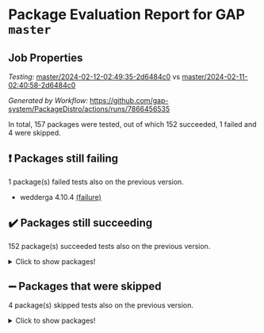 # Package Evaluation Report for GAP `master`

## Job Properties

*Testing:* [master/2024-02-12-02:49:35-2d6484c0](https://github.com/gap-system/PackageDistro/blob/data/reports/master/2024-02-12-02:49:35-2d6484c0) vs [master/2024-02-11-02:40:58-2d6484c0](https://github.com/gap-system/PackageDistro/blob/data/reports/master/2024-02-11-02:40:58-2d6484c0)

*Generated by Workflow:* https://github.com/gap-system/PackageDistro/actions/runs/7866456535

In total, 157 packages were tested, out of which 152 succeeded, 1 failed and 4 were skipped.

## :exclamation: Packages still failing

1 package(s) failed tests also on the previous version.
- wedderga 4.10.4 [(failure)](https://github.com/gap-system/PackageDistro/actions/runs/7866456535/job/21461090413)

## :heavy_check_mark: Packages still succeeding

152 package(s) succeeded tests also on the previous version.
<details><summary>Click to show packages!</summary>

- 4ti2interface 2023.02-04 [(success)](https://github.com/gap-system/PackageDistro/actions/runs/7866456535/job/21461072539)
- ace 5.6.2 [(success)](https://github.com/gap-system/PackageDistro/actions/runs/7866456535/job/21461072631)
- aclib 1.3.2 [(success)](https://github.com/gap-system/PackageDistro/actions/runs/7866456535/job/21461072722)
- agt 0.3.1 [(success)](https://github.com/gap-system/PackageDistro/actions/runs/7866456535/job/21461072805)
- alnuth 3.2.1 [(success)](https://github.com/gap-system/PackageDistro/actions/runs/7866456535/job/21461072904)
- anupq 3.3.0 [(success)](https://github.com/gap-system/PackageDistro/actions/runs/7866456535/job/21461073001)
- atlasrep 2.1.8 [(success)](https://github.com/gap-system/PackageDistro/actions/runs/7866456535/job/21461073114)
- autodoc 2023.06.19 [(success)](https://github.com/gap-system/PackageDistro/actions/runs/7866456535/job/21461073228)
- automata 1.15 [(success)](https://github.com/gap-system/PackageDistro/actions/runs/7866456535/job/21461075013)
- automgrp 1.3.2 [(success)](https://github.com/gap-system/PackageDistro/actions/runs/7866456535/job/21461075462)
- autpgrp 1.11 [(success)](https://github.com/gap-system/PackageDistro/actions/runs/7866456535/job/21461075650)
- cap 2024.01-06 [(success)](https://github.com/gap-system/PackageDistro/actions/runs/7866456535/job/21461075817)
- caratinterface 2.3.6 [(success)](https://github.com/gap-system/PackageDistro/actions/runs/7866456535/job/21461075950)
- cddinterface 2022.11.01 [(success)](https://github.com/gap-system/PackageDistro/actions/runs/7866456535/job/21461076108)
- circle 1.6.6 [(success)](https://github.com/gap-system/PackageDistro/actions/runs/7866456535/job/21461076252)
- classicpres 1.22 [(success)](https://github.com/gap-system/PackageDistro/actions/runs/7866456535/job/21461076357)
- cohomolo 1.6.11 [(success)](https://github.com/gap-system/PackageDistro/actions/runs/7866456535/job/21461076505)
- congruence 1.2.5 [(success)](https://github.com/gap-system/PackageDistro/actions/runs/7866456535/job/21461076671)
- corelg 1.56 [(success)](https://github.com/gap-system/PackageDistro/actions/runs/7866456535/job/21461076814)
- crime 1.6 [(success)](https://github.com/gap-system/PackageDistro/actions/runs/7866456535/job/21461076985)
- crisp 1.4.6 [(success)](https://github.com/gap-system/PackageDistro/actions/runs/7866456535/job/21461077188)
- crypting 0.10.4 [(success)](https://github.com/gap-system/PackageDistro/actions/runs/7866456535/job/21461077312)
- cryst 4.1.27 [(success)](https://github.com/gap-system/PackageDistro/actions/runs/7866456535/job/21461077428)
- crystcat 1.1.10 [(success)](https://github.com/gap-system/PackageDistro/actions/runs/7866456535/job/21461077561)
- ctbllib 1.3.7 [(success)](https://github.com/gap-system/PackageDistro/actions/runs/7866456535/job/21461077684)
- cubefree 1.19 [(success)](https://github.com/gap-system/PackageDistro/actions/runs/7866456535/job/21461077809)
- curlinterface 2.3.2 [(success)](https://github.com/gap-system/PackageDistro/actions/runs/7866456535/job/21461077951)
- cvec 2.8.1 [(success)](https://github.com/gap-system/PackageDistro/actions/runs/7866456535/job/21461078110)
- datastructures 0.3.0 [(success)](https://github.com/gap-system/PackageDistro/actions/runs/7866456535/job/21461078269)
- deepthought 1.0.6 [(success)](https://github.com/gap-system/PackageDistro/actions/runs/7866456535/job/21461078471)
- design 1.8 [(success)](https://github.com/gap-system/PackageDistro/actions/runs/7866456535/job/21461078593)
- difsets 2.3.1 [(success)](https://github.com/gap-system/PackageDistro/actions/runs/7866456535/job/21461078720)
- digraphs 1.6.3 [(success)](https://github.com/gap-system/PackageDistro/actions/runs/7866456535/job/21461078841)
- edim 1.3.7 [(success)](https://github.com/gap-system/PackageDistro/actions/runs/7866456535/job/21461078948)
- example 4.3.4 [(success)](https://github.com/gap-system/PackageDistro/actions/runs/7866456535/job/21461079030)
- examplesforhomalg 2023.10-01 [(success)](https://github.com/gap-system/PackageDistro/actions/runs/7866456535/job/21461079105)
- factint 1.6.3 [(success)](https://github.com/gap-system/PackageDistro/actions/runs/7866456535/job/21461079200)
- ferret 1.0.10 [(success)](https://github.com/gap-system/PackageDistro/actions/runs/7866456535/job/21461079265)
- fga 1.5.0 [(success)](https://github.com/gap-system/PackageDistro/actions/runs/7866456535/job/21461079344)
- fining 1.5.6 [(success)](https://github.com/gap-system/PackageDistro/actions/runs/7866456535/job/21461079414)
- float 1.0.4 [(success)](https://github.com/gap-system/PackageDistro/actions/runs/7866456535/job/21461079501)
- format 1.4.3 [(success)](https://github.com/gap-system/PackageDistro/actions/runs/7866456535/job/21461079559)
- forms 1.2.9 [(success)](https://github.com/gap-system/PackageDistro/actions/runs/7866456535/job/21461079634)
- fplsa 1.2.6 [(success)](https://github.com/gap-system/PackageDistro/actions/runs/7866456535/job/21461079696)
- fr 2.4.13 [(success)](https://github.com/gap-system/PackageDistro/actions/runs/7866456535/job/21461079750)
- francy 2.0.3 [(success)](https://github.com/gap-system/PackageDistro/actions/runs/7866456535/job/21461079822)
- fwtree 1.3 [(success)](https://github.com/gap-system/PackageDistro/actions/runs/7866456535/job/21461079899)
- gapdoc 1.6.6 [(success)](https://github.com/gap-system/PackageDistro/actions/runs/7866456535/job/21461079960)
- gauss 2023.02-04 [(success)](https://github.com/gap-system/PackageDistro/actions/runs/7866456535/job/21461080025)
- gaussforhomalg 2023.11-01 [(success)](https://github.com/gap-system/PackageDistro/actions/runs/7866456535/job/21461080092)
- gbnp 1.0.5 [(success)](https://github.com/gap-system/PackageDistro/actions/runs/7866456535/job/21461080163)
- generalizedmorphismsforcap 2024.01-01 [(success)](https://github.com/gap-system/PackageDistro/actions/runs/7866456535/job/21461080243)
- genss 1.6.8 [(success)](https://github.com/gap-system/PackageDistro/actions/runs/7866456535/job/21461080343)
- gradedmodules 2024.01-01 [(success)](https://github.com/gap-system/PackageDistro/actions/runs/7866456535/job/21461080418)
- gradedringforhomalg 2023.08-01 [(success)](https://github.com/gap-system/PackageDistro/actions/runs/7866456535/job/21461080484)
- grape 4.9.0 [(success)](https://github.com/gap-system/PackageDistro/actions/runs/7866456535/job/21461080564)
- groupoids 1.74 [(success)](https://github.com/gap-system/PackageDistro/actions/runs/7866456535/job/21461080636)
- grpconst 2.6.5 [(success)](https://github.com/gap-system/PackageDistro/actions/runs/7866456535/job/21461080705)
- guarana 0.96.3 [(success)](https://github.com/gap-system/PackageDistro/actions/runs/7866456535/job/21461080807)
- guava 3.18 [(success)](https://github.com/gap-system/PackageDistro/actions/runs/7866456535/job/21461080882)
- hap 1.62 [(success)](https://github.com/gap-system/PackageDistro/actions/runs/7866456535/job/21461080961)
- hapcryst 0.1.15 [(success)](https://github.com/gap-system/PackageDistro/actions/runs/7866456535/job/21461081040)
- hecke 1.5.3 [(success)](https://github.com/gap-system/PackageDistro/actions/runs/7866456535/job/21461081110)
- help 3.5 [(success)](https://github.com/gap-system/PackageDistro/actions/runs/7866456535/job/21461081196)
- homalg 2024.01-01 [(success)](https://github.com/gap-system/PackageDistro/actions/runs/7866456535/job/21461081278)
- homalgtocas 2023.11-01 [(success)](https://github.com/gap-system/PackageDistro/actions/runs/7866456535/job/21461081347)
- idrel 2.46 [(success)](https://github.com/gap-system/PackageDistro/actions/runs/7866456535/job/21461081407)
- images 1.3.2 [(success)](https://github.com/gap-system/PackageDistro/actions/runs/7866456535/job/21461081479)
- intpic 0.3.0 [(success)](https://github.com/gap-system/PackageDistro/actions/runs/7866456535/job/21461081580)
- io 4.8.2 [(success)](https://github.com/gap-system/PackageDistro/actions/runs/7866456535/job/21461081678)
- io_forhomalg 2023.02-04 [(success)](https://github.com/gap-system/PackageDistro/actions/runs/7866456535/job/21461081764)
- irredsol 1.4.4 [(success)](https://github.com/gap-system/PackageDistro/actions/runs/7866456535/job/21461081845)
- json 2.2.0 [(success)](https://github.com/gap-system/PackageDistro/actions/runs/7866456535/job/21461081924)
- jupyterkernel 1.5.0 [(success)](https://github.com/gap-system/PackageDistro/actions/runs/7866456535/job/21461082016)
- jupyterviz 1.5.6 [(success)](https://github.com/gap-system/PackageDistro/actions/runs/7866456535/job/21461082111)
- kan 1.37 [(success)](https://github.com/gap-system/PackageDistro/actions/runs/7866456535/job/21461082203)
- kbmag 1.5.11 [(success)](https://github.com/gap-system/PackageDistro/actions/runs/7866456535/job/21461082303)
- laguna 3.9.6 [(success)](https://github.com/gap-system/PackageDistro/actions/runs/7866456535/job/21461082390)
- liealgdb 2.2.1 [(success)](https://github.com/gap-system/PackageDistro/actions/runs/7866456535/job/21461082500)
- liepring 2.8 [(success)](https://github.com/gap-system/PackageDistro/actions/runs/7866456535/job/21461082597)
- liering 2.4.2 [(success)](https://github.com/gap-system/PackageDistro/actions/runs/7866456535/job/21461082704)
- linearalgebraforcap 2024.02-02 [(success)](https://github.com/gap-system/PackageDistro/actions/runs/7866456535/job/21461082807)
- localizeringforhomalg 2023.10-01 [(success)](https://github.com/gap-system/PackageDistro/actions/runs/7866456535/job/21461082911)
- loops 3.4.3 [(success)](https://github.com/gap-system/PackageDistro/actions/runs/7866456535/job/21461083012)
- lpres 1.0.3 [(success)](https://github.com/gap-system/PackageDistro/actions/runs/7866456535/job/21461083109)
- majoranaalgebras 1.5.1 [(success)](https://github.com/gap-system/PackageDistro/actions/runs/7866456535/job/21461083252)
- mapclass 1.4.6 [(success)](https://github.com/gap-system/PackageDistro/actions/runs/7866456535/job/21461083360)
- matgrp 0.70 [(success)](https://github.com/gap-system/PackageDistro/actions/runs/7866456535/job/21461083557)
- matricesforhomalg 2023.11-02 [(success)](https://github.com/gap-system/PackageDistro/actions/runs/7866456535/job/21461083683)
- modisom 2.5.4 [(success)](https://github.com/gap-system/PackageDistro/actions/runs/7866456535/job/21461083825)
- modulepresentationsforcap 2024.01-04 [(success)](https://github.com/gap-system/PackageDistro/actions/runs/7866456535/job/21461083939)
- modules 2024.01-01 [(success)](https://github.com/gap-system/PackageDistro/actions/runs/7866456535/job/21461084058)
- monoidalcategories 2024.02-02 [(success)](https://github.com/gap-system/PackageDistro/actions/runs/7866456535/job/21461084159)
- nconvex 2022.09-01 [(success)](https://github.com/gap-system/PackageDistro/actions/runs/7866456535/job/21461084251)
- nilmat 1.4.2 [(success)](https://github.com/gap-system/PackageDistro/actions/runs/7866456535/job/21461084333)
- nock 1.5 [(success)](https://github.com/gap-system/PackageDistro/actions/runs/7866456535/job/21461084435)
- normalizinterface 1.3.6 [(success)](https://github.com/gap-system/PackageDistro/actions/runs/7866456535/job/21461084592)
- nq 2.5.11 [(success)](https://github.com/gap-system/PackageDistro/actions/runs/7866456535/job/21461084697)
- numericalsgps 1.3.1 [(success)](https://github.com/gap-system/PackageDistro/actions/runs/7866456535/job/21461084809)
- openmath 11.5.3 [(success)](https://github.com/gap-system/PackageDistro/actions/runs/7866456535/job/21461084939)
- orb 4.9.0 [(success)](https://github.com/gap-system/PackageDistro/actions/runs/7866456535/job/21461085077)
- packagemanager 1.4.3 [(success)](https://github.com/gap-system/PackageDistro/actions/runs/7866456535/job/21461085208)
- patternclass 2.4.3 [(success)](https://github.com/gap-system/PackageDistro/actions/runs/7866456535/job/21461085338)
- permut 2.0.5 [(success)](https://github.com/gap-system/PackageDistro/actions/runs/7866456535/job/21461085476)
- polenta 1.3.10 [(success)](https://github.com/gap-system/PackageDistro/actions/runs/7866456535/job/21461085610)
- polymaking 0.8.7 [(success)](https://github.com/gap-system/PackageDistro/actions/runs/7866456535/job/21461085742)
- primgrp 3.4.4 [(success)](https://github.com/gap-system/PackageDistro/actions/runs/7866456535/job/21461085844)
- profiling 2.5.4 [(success)](https://github.com/gap-system/PackageDistro/actions/runs/7866456535/job/21461085945)
- qdistrnd 0.9.3 [(success)](https://github.com/gap-system/PackageDistro/actions/runs/7866456535/job/21461086056)
- qpa 1.35 [(success)](https://github.com/gap-system/PackageDistro/actions/runs/7866456535/job/21461086181)
- quagroup 1.8.4 [(success)](https://github.com/gap-system/PackageDistro/actions/runs/7866456535/job/21461086404)
- radiroot 2.9 [(success)](https://github.com/gap-system/PackageDistro/actions/runs/7866456535/job/21461086533)
- rcwa 4.7.1 [(success)](https://github.com/gap-system/PackageDistro/actions/runs/7866456535/job/21461086677)
- rds 1.8 [(success)](https://github.com/gap-system/PackageDistro/actions/runs/7866456535/job/21461086817)
- recog 1.4.2 [(success)](https://github.com/gap-system/PackageDistro/actions/runs/7866456535/job/21461086957)
- repndecomp 1.3.0 [(success)](https://github.com/gap-system/PackageDistro/actions/runs/7866456535/job/21461087126)
- repsn 3.1.2 [(success)](https://github.com/gap-system/PackageDistro/actions/runs/7866456535/job/21461087271)
- resclasses 4.7.3 [(success)](https://github.com/gap-system/PackageDistro/actions/runs/7866456535/job/21461087387)
- ringsforhomalg 2023.11-02 [(success)](https://github.com/gap-system/PackageDistro/actions/runs/7866456535/job/21461087510)
- sco 2023.08-01 [(success)](https://github.com/gap-system/PackageDistro/actions/runs/7866456535/job/21461087594)
- scscp 2.4.2 [(success)](https://github.com/gap-system/PackageDistro/actions/runs/7866456535/job/21461087757)
- semigroups 5.3.4 [(success)](https://github.com/gap-system/PackageDistro/actions/runs/7866456535/job/21461087838)
- sglppow 2.3 [(success)](https://github.com/gap-system/PackageDistro/actions/runs/7866456535/job/21461087931)
- sgpviz 0.999.5 [(success)](https://github.com/gap-system/PackageDistro/actions/runs/7866456535/job/21461088022)
- simpcomp 2.1.14 [(success)](https://github.com/gap-system/PackageDistro/actions/runs/7866456535/job/21461088100)
- singular 2023.02.09 [(success)](https://github.com/gap-system/PackageDistro/actions/runs/7866456535/job/21461088169)
- sl2reps 1.1 [(success)](https://github.com/gap-system/PackageDistro/actions/runs/7866456535/job/21461088269)
- sla 1.5.3 [(success)](https://github.com/gap-system/PackageDistro/actions/runs/7866456535/job/21461088343)
- smallgrp 1.5.3 [(success)](https://github.com/gap-system/PackageDistro/actions/runs/7866456535/job/21461088423)
- smallsemi 0.6.13 [(success)](https://github.com/gap-system/PackageDistro/actions/runs/7866456535/job/21461088488)
- sonata 2.9.6 [(success)](https://github.com/gap-system/PackageDistro/actions/runs/7866456535/job/21461088575)
- sophus 1.27 [(success)](https://github.com/gap-system/PackageDistro/actions/runs/7866456535/job/21461088669)
- sotgrps 1.2 [(success)](https://github.com/gap-system/PackageDistro/actions/runs/7866456535/job/21461088758)
- spinsym 1.5.2 [(success)](https://github.com/gap-system/PackageDistro/actions/runs/7866456535/job/21461088842)
- standardff 1.0 [(success)](https://github.com/gap-system/PackageDistro/actions/runs/7866456535/job/21461088910)
- symbcompcc 1.3.2 [(success)](https://github.com/gap-system/PackageDistro/actions/runs/7866456535/job/21461088985)
- thelma 1.3 [(success)](https://github.com/gap-system/PackageDistro/actions/runs/7866456535/job/21461089047)
- tomlib 1.2.11 [(success)](https://github.com/gap-system/PackageDistro/actions/runs/7866456535/job/21461089120)
- toolsforhomalg 2023.11-01 [(success)](https://github.com/gap-system/PackageDistro/actions/runs/7866456535/job/21461089204)
- toric 1.9.5 [(success)](https://github.com/gap-system/PackageDistro/actions/runs/7866456535/job/21461089368)
- toricvarieties 2022.07.13 [(success)](https://github.com/gap-system/PackageDistro/actions/runs/7866456535/job/21461089457)
- transgrp 3.6.5 [(success)](https://github.com/gap-system/PackageDistro/actions/runs/7866456535/job/21461089545)
- ugaly 4.1.3 [(success)](https://github.com/gap-system/PackageDistro/actions/runs/7866456535/job/21461089645)
- unipot 1.5 [(success)](https://github.com/gap-system/PackageDistro/actions/runs/7866456535/job/21461089741)
- unitlib 4.2.0 [(success)](https://github.com/gap-system/PackageDistro/actions/runs/7866456535/job/21461089843)
- utils 0.85 [(success)](https://github.com/gap-system/PackageDistro/actions/runs/7866456535/job/21461089945)
- uuid 0.7 [(success)](https://github.com/gap-system/PackageDistro/actions/runs/7866456535/job/21461090138)
- walrus 0.9991 [(success)](https://github.com/gap-system/PackageDistro/actions/runs/7866456535/job/21461090328)
- xmod 2.92 [(success)](https://github.com/gap-system/PackageDistro/actions/runs/7866456535/job/21461090502)
- xmodalg 1.23 [(success)](https://github.com/gap-system/PackageDistro/actions/runs/7866456535/job/21461090579)
- yangbaxter 0.10.3 [(success)](https://github.com/gap-system/PackageDistro/actions/runs/7866456535/job/21461090659)
- zeromqinterface 0.14 [(success)](https://github.com/gap-system/PackageDistro/actions/runs/7866456535/job/21461090750)
</details>

## :heavy_minus_sign: Packages that were skipped

4 package(s) skipped tests also on the previous version.
<details><summary>Click to show packages!</summary>

- browse 1.8.21 [(skipped)](https://github.com/gap-system/PackageDistro/actions/runs/7866456535/job/21460749241)
- itc 1.5.1 [(skipped)](https://github.com/gap-system/PackageDistro/actions/runs/7866456535/job/21460749241)
- polycyclic 2.16 [(skipped)](https://github.com/gap-system/PackageDistro/actions/runs/7866456535/job/21460749241)
- xgap 4.32 [(skipped)](https://github.com/gap-system/PackageDistro/actions/runs/7866456535/job/21460749241)
</details>


